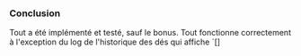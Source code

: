### Conclusion
Tout a été implémenté et testé, sauf le bonus. 
Tout fonctionne correctement à l'exception du log de l'historique des dés qui affiche `[]